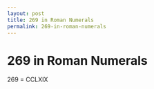 ```yaml
---
layout: post
title: 269 in Roman Numerals
permalink: 269-in-roman-numerals
---
```


# 269 in Roman Numerals

269 = CCLXIX
